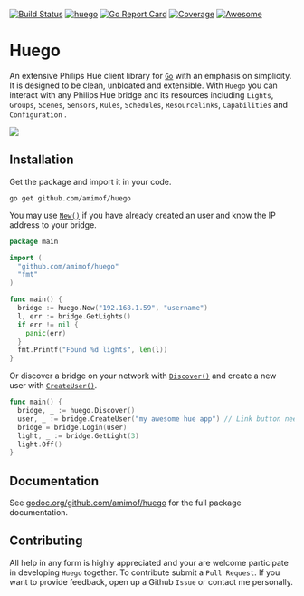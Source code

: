 [![Build Status](https://travis-ci.org/amimof/huego.svg?branch=master)](https://travis-ci.org/amimof/huego) [![huego](https://godoc.org/github.com/amimof/huego?status.svg)](https://godoc.org/github.com/amimof/huego) [![Go Report Card](https://goreportcard.com/badge/github.com/amimof/huego)](https://goreportcard.com/report/github.com/amimof/huego) [![Coverage](http://gocover.io/_badge/github.com/amimof/huego)](http://gocover.io/github.com/amimof/huego) [![Awesome](https://cdn.rawgit.com/sindresorhus/awesome/d7305f38d29fed78fa85652e3a63e154dd8e8829/media/badge.svg)](https://github.com/avelino/awesome-go)

# Huego

An extensive Philips Hue client library for [`Go`](https://golang.org/) with an emphasis on simplicity. It is designed to be clean, unbloated and extensible. With `Huego` you can interact with any Philips Hue bridge and its resources including `Lights`, `Groups`, `Scenes`, `Sensors`, `Rules`, `Schedules`, `Resourcelinks`, `Capabilities` and `Configuration` .

![](./logo/logo.png)


## Installation
Get the package and import it in your code.
```
go get github.com/amimof/huego
```
You may use [`New()`](https://godoc.org/github.com/amimof/huego#New) if you have already created an user and know the IP address to your bridge.
```Go
package main

import (
  "github.com/amimof/huego"
  "fmt"
)

func main() {
  bridge := huego.New("192.168.1.59", "username")
  l, err := bridge.GetLights()
  if err != nil {
    panic(err)
  }
  fmt.Printf("Found %d lights", len(l))
}
```
Or discover a bridge on your network with [`Discover()`](https://godoc.org/github.com/amimof/huego#Discover) and create a new user with [`CreateUser()`](https://godoc.org/github.com/amimof/huego#Bridge.CreateUser).
```Go
func main() {
  bridge, _ := huego.Discover()
  user, _ := bridge.CreateUser("my awesome hue app") // Link button needs to be pressed
  bridge = bridge.Login(user)
  light, _ := bridge.GetLight(3)
  light.Off()
}
``` 

## Documentation

See [godoc.org/github.com/amimof/huego](https://godoc.org/github.com/amimof/huego) for the full package documentation.

## Contributing

All help in any form is highly appreciated and your are welcome participate in developing `Huego` together. To contribute submit a `Pull Request`. If you want to provide feedback, open up a Github `Issue` or contact me personally. 